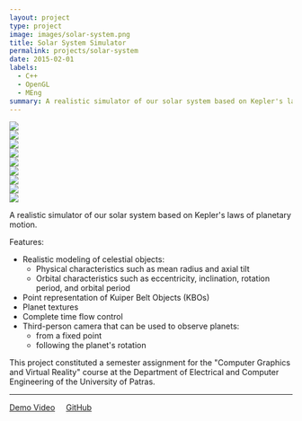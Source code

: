 ```yaml
---
layout: project
type: project
image: images/solar-system.png
title: Solar System Simulator
permalink: projects/solar-system
date: 2015-02-01
labels:
  - C++
  - OpenGL
  - MEng
summary: A realistic simulator of our solar system based on Kepler's laws of planetary motion.
---
```


<div class="ui segment">
  <div class="ui three column grid">
    <div class="column">
      <a href="https://raw.githubusercontent.com/KSmanis/solar-system/master/screenshots/screenshot_1.png"><img class="ui rounded image" src="https://raw.githubusercontent.com/KSmanis/solar-system/master/screenshots/screenshot_1.png"></a>
    </div>
    <div class="column">
      <a href="https://raw.githubusercontent.com/KSmanis/solar-system/master/screenshots/screenshot_2.png"><img class="ui rounded image" src="https://raw.githubusercontent.com/KSmanis/solar-system/master/screenshots/screenshot_2.png"></a>
    </div>
    <div class="column">
      <a href="https://raw.githubusercontent.com/KSmanis/solar-system/master/screenshots/screenshot_3.png"><img class="ui rounded image" src="https://raw.githubusercontent.com/KSmanis/solar-system/master/screenshots/screenshot_3.png"></a>
    </div>
    <div class="column">
      <a href="https://raw.githubusercontent.com/KSmanis/solar-system/master/screenshots/screenshot_4.png"><img class="ui rounded image" src="https://raw.githubusercontent.com/KSmanis/solar-system/master/screenshots/screenshot_4.png"></a>
    </div>
    <div class="column">
      <a href="https://raw.githubusercontent.com/KSmanis/solar-system/master/screenshots/screenshot_5.png"><img class="ui rounded image" src="https://raw.githubusercontent.com/KSmanis/solar-system/master/screenshots/screenshot_5.png"></a>
    </div>
    <div class="column">
      <a href="https://raw.githubusercontent.com/KSmanis/solar-system/master/screenshots/screenshot_6.png"><img class="ui rounded image" src="https://raw.githubusercontent.com/KSmanis/solar-system/master/screenshots/screenshot_6.png"></a>
    </div>
    <div class="column">
      <a href="https://raw.githubusercontent.com/KSmanis/solar-system/master/screenshots/screenshot_7.png"><img class="ui rounded image" src="https://raw.githubusercontent.com/KSmanis/solar-system/master/screenshots/screenshot_7.png"></a>
    </div>
    <div class="column">
      <a href="https://raw.githubusercontent.com/KSmanis/solar-system/master/screenshots/screenshot_8.png"><img class="ui rounded image" src="https://raw.githubusercontent.com/KSmanis/solar-system/master/screenshots/screenshot_8.png"></a>
    </div>
    <div class="column">
      <a href="https://raw.githubusercontent.com/KSmanis/solar-system/master/screenshots/screenshot_9.png"><img class="ui rounded image" src="https://raw.githubusercontent.com/KSmanis/solar-system/master/screenshots/screenshot_9.png"></a>
    </div>
  </div>
</div>

A realistic simulator of our solar system based on Kepler's laws of planetary motion.

Features:
 * Realistic modeling of celestial objects:
   * Physical characteristics such as mean radius and axial tilt
   * Orbital characteristics such as eccentricity, inclination, rotation period, and orbital period
 * Point representation of Kuiper Belt Objects (KBOs)
 * Planet textures
 * Complete time flow control
 * Third-person camera that can be used to observe planets:
   * from a fixed point
   * following the planet's rotation

This project constituted a semester assignment for the "Computer Graphics and Virtual Reality" course at the Department of Electrical and Computer Engineering of the University of Patras.

<hr/>

[<i class="video icon"></i>Demo Video](/videos/solar-system.mp4)&nbsp;&nbsp;&nbsp;&nbsp;&nbsp;[<i class="github icon"></i>GitHub](https://github.com/KSmanis/solar-system)
